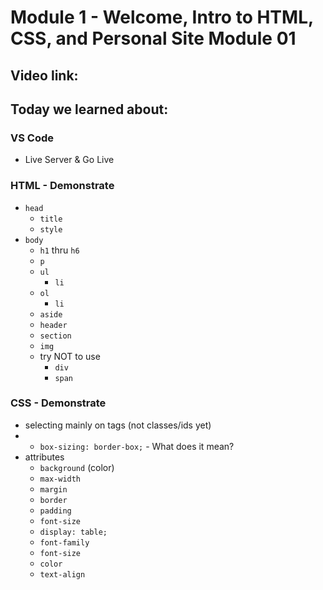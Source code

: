 # Module 1 - Welcome, Intro to HTML, CSS, and Personal Site Module 01

## Video link: 

## Today we learned about:

### VS Code
  - Live Server & Go Live

### HTML - Demonstrate
  - `head`
    - `title`
    - `style`
  - `body`
    - `h1` thru `h6`
    - `p`
    - `ul`
      - `li`
    - `ol`
      - `li`
    - `aside`
    - `header`
    - `section`
    - `img`
    - try NOT to use
      - `div`
      - `span`

### CSS - Demonstrate
  - selecting mainly on tags (not classes/ids yet)
  - * `box-sizing: border-box;` - What does it mean?
  - attributes
    - `background` (color)
    - `max-width`
    - `margin`
    - `border`
    - `padding`
    - `font-size`
    - `display: table;`
    - `font-family`
    - `font-size`
    - `color`
    - `text-align`
